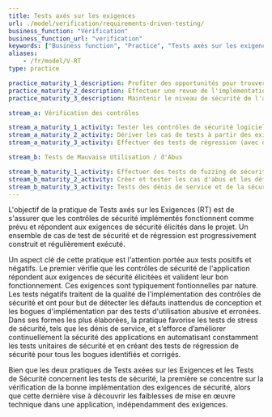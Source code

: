 ```yaml
---
title: Tests axés sur les exigences
url: ./model/verification/requirements-driven-testing/
business_function: "Vérification"
business_function_url: "verification"
keywords: ["Business function", "Practice", "Tests axés sur les exigences"]
aliases:
    - /fr/model/V-RT
type: practice

practice_maturity_1_description: Profiter des opportunités pour trouver des vulnérabilités simples et autres problèmes de sécurité.
practice_maturity_2_description: Effectuer une revue de l'implémentation pour découvrir les risques propres à l'application par rapport aux exigences de sécurité.
practice_maturity_3_description: Maintenir le niveau de sécurité de l'application après des corrections de bogues, des modifications ou pendant la maintenance.

stream_a: Vérification des contrôles

stream_a_maturity_1_activity: Tester les contrôles de sécurité logiciels
stream_a_maturity_2_activity: Dériver les cas de tests à partir des exigences de sécurité connues
stream_a_maturity_3_activity: Effectuer des tests de régression (avec des tests unitaires de sécurité)

stream_b: Tests de Mauvaise Utilisation / d'Abus

stream_b_maturity_1_activity: Effectuer des tests de fuzzing de sécurité
stream_b_maturity_2_activity: Créer et tester les cas d'abus et les défauts de la logique métier
stream_b_maturity_3_activity: Tests des dénis de service et de la sécurité aux limites
---
```


L'objectif de la pratique de Tests axés sur les Exigences (RT) est de s'assurer que les contrôles de sécurité implémentés fonctionnent comme prévu et répondent aux exigences de sécurité élicités dans le projet. Un ensemble de cas de test de sécurité et de régression est progressivement construit et régulièrement exécuté.

Un aspect clé de cette pratique est l'attention portée aux tests positifs et négatifs. Le premier vérifie que les contrôles de sécurité de l'application répondent aux exigences de sécurité élicitées et valident leur bon fonctionnement. Ces exigences sont typiquement fontionnelles par nature. Les tests négatifs traitent de la qualité de l'implémentation des contrôles de sécurité et ont pour but de détecter les défauts inattendus de conception et les bogues d'implémentation par des tests d'utilisation abusive et erronées. Dans ses formes les plus élaborées, la pratique favorise les tests de stress de sécurité, tels que les dénis de service, et s’efforce d’améliorer continuellement la sécurité des applications en automatisant constamment les tests unitaires de sécurité et en créant des tests de régression de sécurité pour tous les bogues identifiés et corrigés.

Bien que les deux pratiques de Tests axées sur les Exigences et les Tests de Sécurité concernent les tests de sécurité, la première se concentre sur la vérification de la bonne implémentation des exigences de sécurité, alors que cette dernière vise à découvrir les faiblesses de mise en œuvre technique dans une application, indépendamment des exigences.

